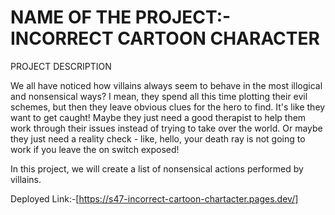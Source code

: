 # NAME OF THE PROJECT:- INCORRECT CARTOON CHARACTER

PROJECT DESCRIPTION

We all have  noticed how villains always seem to behave in the most illogical and nonsensical ways? I mean, they spend all this time plotting their evil schemes, but then they leave obvious clues for the hero to find. It's like they want to get caught! Maybe they just need a good therapist to help them work through their issues instead of trying to take over the world. Or maybe they just need a reality check - like, hello, your death ray is not going to work if you leave the on switch exposed!

In this project, we will create a list of nonsensical actions performed by villains.

Deployed Link:-[https://s47-incorrect-cartoon-chartacter.pages.dev/]
